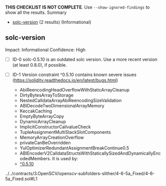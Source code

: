 **THIS CHECKLIST IS NOT COMPLETE**. Use `--show-ignored-findings` to show all the results.
Summary
 - [solc-version](#solc-version) (2 results) (Informational)
## solc-version
Impact: Informational
Confidence: High
 - [ ] ID-0
solc-0.5.10 is an outdated solc version. Use a more recent version (at least 0.8.0), if possible.

 - [ ] ID-1
Version constraint ^0.5.10 contains known severe issues (https://solidity.readthedocs.io/en/latest/bugs.html)
	- AbiReencodingHeadOverflowWithStaticArrayCleanup
	- DirtyBytesArrayToStorage
	- NestedCalldataArrayAbiReencodingSizeValidation
	- ABIDecodeTwoDimensionalArrayMemory
	- KeccakCaching
	- EmptyByteArrayCopy
	- DynamicArrayCleanup
	- ImplicitConstructorCallvalueCheck
	- TupleAssignmentMultiStackSlotComponents
	- MemoryArrayCreationOverflow
	- privateCanBeOverridden
	- YulOptimizerRedundantAssignmentBreakContinue0.5
	- ABIEncoderV2CalldataStructsWithStaticallySizedAndDynamicallyEncodedMembers.
It is used by:
	- [^0.5.10](../../contracts/3.OpenSCV/openscv-subfolders-slither/4-6-5a_Fixed/4-6-5a_Fixed.sol#L1)

../../contracts/3.OpenSCV/openscv-subfolders-slither/4-6-5a_Fixed/4-6-5a_Fixed.sol#L1


